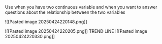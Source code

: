 
Use when you have two continuous variable and when you want to answer questions about the relationship between the two variables

![[Pasted image 20250424220148.png]]

![[Pasted image 20250424220205.png]]
TREND LINE
![[Pasted image 20250424220330.png]]
